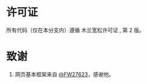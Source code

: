# 许可证

所有代码（仅在本分支内）遵循 木兰宽松许可证 , 第 2 版。

# 致谢

1. 网页基本框架来自 [@FW27623](https://github.com/FW27623)，感谢他。
